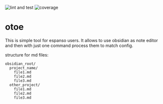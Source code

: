 ![lint and test](https://github.com/Yakov-Varnaev/otoe/actions/workflows/lint_and_test.yml/badge.svg)
![coverage]()

# otoe
This is simple tool for espanso users. It allows to use obsidian as note editor and then with just one command process them to match config.


structure for md files:

```
obsidian_root/
  project_name/
    file1.md
    file2.md
    file3.md
  other_project/
    file1.md
    file2.md
    file3.md
```

